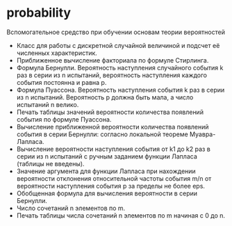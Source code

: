 # probability
Вспомогательное средство при обучении основам теории вероятностей
- Класс для работы с дискретной случайной величиной и подсчет её численных характеристик.
- Приближенное вычисление факториала по формуле Стирлинга.
- Формула Бернулли. Вероятность наступления случайного события k раз в серии из n испытаний, 
вероятность наступления каждого события постоянна и равна p.
- Формула Пуассона. Вероятность наступления события k раз в серии из n испытаний. 
Вероятность p должна быть мала, а число испытаний n велико.
- Печать таблицы значений вероятности количества появлений события по формуле Пуассона.
- Вычисление приближенной вероятности количества появлений события в серии Бернулли: согласно локальной теореме Муавра-Лапласа.
- Вычисление вероятности наступления события от k1 до k2 раз в серии из n испытаний с ручным заданием функции Лапласа (таблицы не введены).
- Значение аргумента для функции Лапласа при нахождении вероятности отклонения относительной 
частоты события m/n от вероятности наступления события p за пределы не более eps.
- Обобщенная формула для вычисления вероятности в серии Бернулли.
- Число сочетаний n элементов по m.
- Печать таблицы числа сочетаний n элементов по m начиная с 0 до n.
